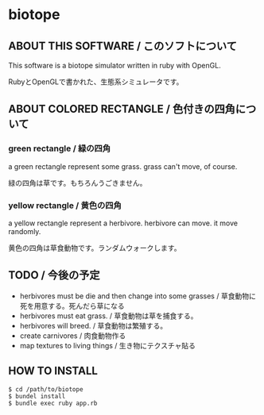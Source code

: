 # biotope

## ABOUT THIS SOFTWARE / このソフトについて

This software is a biotope simulator written in ruby with OpenGL.

RubyとOpenGLで書かれた、生態系シミュレータです。

## ABOUT COLORED RECTANGLE / 色付きの四角について

### green rectangle / 緑の四角

a green rectangle represent some grass. grass can't move, of course.

緑の四角は草です。もちろんうごきません。

### yellow rectangle / 黄色の四角

a yellow rectangle represent a herbivore. herbivore can move. it move randomly.

黄色の四角は草食動物です。ランダムウォークします。


## TODO / 今後の予定

* herbivores must be die and then change into some grasses / 草食動物に死を用意する。死んだら草になる
* herbivores must eat grass. / 草食動物は草を捕食する。
* herbivores will breed. / 草食動物は繁殖する。
* create carnivores / 肉食動物作る
* map textures to living things / 生き物にテクスチャ貼る

## HOW TO INSTALL

    $ cd /path/to/biotope
    $ bundel install
    $ bundle exec ruby app.rb